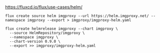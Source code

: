 https://fluxcd.io/flux/use-cases/helm/

```
flux create source helm imgproxy --url https://helm.imgproxy.net/ --namespace imgproxy --export > imgproxy/imgproxy-helm.yaml
```

```
flux create helmrelease imgproxy --chart imgproxy \
  --source HelmRepository/imgproxy \
  --namespace imgproxy \
  --chart-version 0.9.0 \
  --export >> imgproxy/imgproxy-helm.yaml
```
